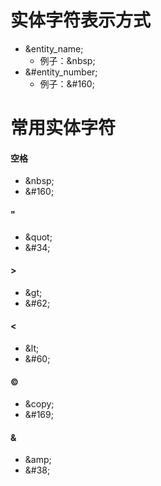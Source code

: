 # 实体字符表示方式
- &entity_name;
  - 例子：&amp;nbsp;
- &#entity_number;
  - 例子：&amp;#160;

# 常用实体字符
#### 空格
- &amp;nbsp;
- &amp;#160;

#### "
- &amp;quot;
- &amp;#34;

#### >
- &amp;gt;
- &amp;#62;

#### <
- &amp;lt;
- &amp;#60;

#### ©
- &amp;copy;
- &amp;#169;

#### &
- &amp;amp;
- &amp;#38;
